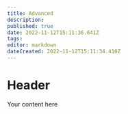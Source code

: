 ```yaml
---
title: Advanced
description: 
published: true
date: 2022-11-12T15:11:36.641Z
tags: 
editor: markdown
dateCreated: 2022-11-12T15:11:34.410Z
---
```


# Header
Your content here